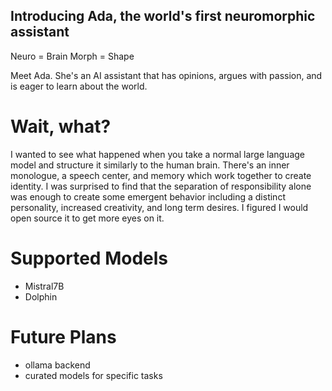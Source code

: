 ## Introducing Ada, the world's first neuromorphic assistant

Neuro = Brain
Morph = Shape

Meet Ada. She's an AI assistant that has opinions, argues with passion, and is eager to learn about the world.

# Wait, what?
I wanted to see what happened when you take a normal large language model and structure it similarly to the human brain. 
There's an inner monologue, a speech center, and memory which work together to create identity. I was surprised to find that
the separation of responsibility alone was enough to create some emergent behavior including a distinct personality, increased 
creativity, and long term desires. I figured I would open source it to get more eyes on it.

# Supported Models
- Mistral7B
- Dolphin

# Future Plans
- ollama backend
- curated models for specific tasks